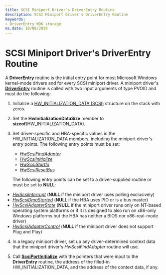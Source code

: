 ```yaml
---
title: SCSI Miniport Driver's DriverEntry Routine
description: SCSI Miniport Driver's DriverEntry Routine
keywords:
- DriverEntry WDK storage
ms.date: 10/08/2019
---
```


# SCSI Miniport Driver's DriverEntry Routine

A **DriverEntry** routine is the initial entry point for most Microsoft Windows kernel-mode drivers and for every SCSI miniport driver. A miniport driver's [**DriverEntry**](driverentry-of-scsi-miniport-driver.md) routine is called with two input arguments of type PVOID and must do the following:

1. Initialize a [HW_INITIALIZATION_DATA (SCSI)](/windows-hardware/drivers/ddi/srb/ns-srb-_hw_initialization_data) structure on the stack with zeros.

2. Set the **HwInitializationDataSize** member to **sizeof**(HW_INITIALIZATION_DATA).

3. Set driver-specific and HBA-specific values in the HW_INITIALIZATION_DATA members, including the miniport driver's entry points. The following entry points must be set:

   - [*HwScsiFindAdapter*](/previous-versions/windows/hardware/drivers/ff557300(v=vs.85))
   - [*HwScsiInitialize*](/previous-versions/windows/hardware/drivers/ff557302(v=vs.85))
   - [*HwScsiStartIo*](/previous-versions/windows/hardware/drivers/ff557323(v=vs.85))
   - [*HwScsiResetBus*](/previous-versions/windows/hardware/drivers/ff557318(v=vs.85))

    The following entry points can be set to a driver-supplied routine or must be set to **NULL**:

  - [*HwScsiInterrupt*](/previous-versions/windows/hardware/drivers/ff557312(v=vs.85)) (**NULL** if the miniport driver uses polling exclusively)
  - [*HwScsiDmaStarted*](/previous-versions/windows/hardware/drivers/ff557291(v=vs.85)) (**NULL** if the HBA uses PIO or is a bus master)
  - [*HwScsiAdapterState*](/previous-versions/windows/hardware/drivers/ff557278(v=vs.85)) (**NULL** if the miniport driver runs only on NT-based operating system platforms or if it is designed to also run on x86-only Windows platforms but the HBA has neither a BIOS nor x86-real-mode driver)
  - [*HwScsiAdapterControl*](/previous-versions/windows/hardware/drivers/ff557274(v=vs.85)) (**NULL** if the miniport driver does not support Plug and Play)

4. In a legacy miniport driver, set up any driver-determined context data that the miniport driver's *HwScsiFindAdapter* routine will use.

5. Call [**ScsiPortInitialize**](/windows-hardware/drivers/ddi/srb/nf-srb-scsiportinitialize) with the pointers that were input to the **DriverEntry** routine, the address of the filled-in HW_INITIALIZATION_DATA, and the address of the context data, if any.
